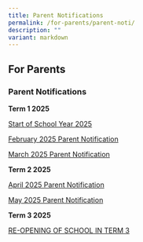 ```yaml
---
title: Parent Notifications
permalink: /for-parents/parent-noti/
description: ""
variant: markdown
---
```

## For Parents

### Parent Notifications

**Term 1 2025**

[Start of School Year 2025](/files/2025/Start_of_School_Year_2025.pdf)

[February 2025 Parent Notification ](/files/2025/3_Feb_2025_PN.pdf)

[March 2025 Parent Notification](/files/2025/3_Mar_2025_PN.pdf)

**Term 2 2025**

[April 2025 Parent Notification](/files/2025/3_April_2025_PN.pdf)

[May 2025 Parent Notification](/files/2025/2_May_2025_PN_updated.pdf)

**Term 3 2025**

[RE-OPENING OF SCHOOL IN TERM 3 ](/files/2025/27_Jun_2025_PN.pdf)